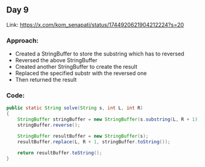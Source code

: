 ## Day 9

Link: https://x.com/kom_senapati/status/1744920621904212224?s=20

### Approach:

- Created a StringBuffer to store the substring which has to reversed
- Reversed the above StringBuffer
- Created another StringBuffer to create the result
- Replaced the specified substr with the reversed one
- Then returned the result

### Code:

```java
public static String solve(String s, int L, int R)
{
    StringBuffer stringBuffer = new StringBuffer(s.substring(L, R + 1));
    stringBuffer.reverse();

    StringBuffer resultBuffer = new StringBuffer(s);
    resultBuffer.replace(L, R + 1, stringBuffer.toString());

    return resultBuffer.toString();
}
```
